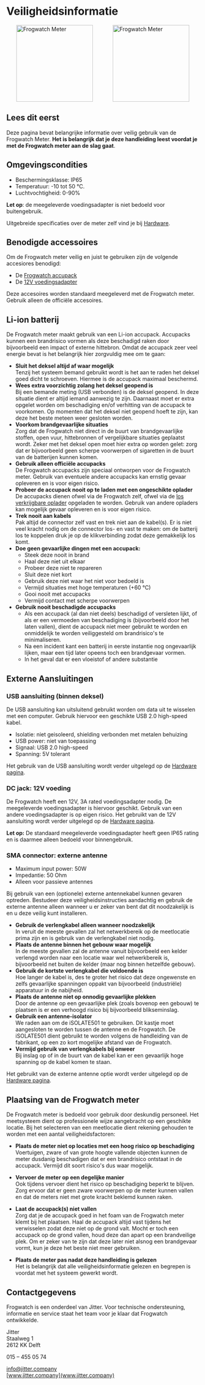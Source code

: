 # Veiligheidsinformatie

<div style="display: flex; flex-flow: row wrap; justify-content: space-around">
<div style="width:200px">
<img src="../img/frogwatch-meter.png" alt="Frogwatch Meter" width="200"/>
</div>
<div>
<img src="../img/frogwatch-back.png" alt="Frogwatch Meter" width="200"/>
</div>
</div>

## Lees dit eerst

Deze pagina bevat belangrijke informatie over veilig gebruik van de Frogwatch Meter. **Het is belangrijk dat je deze handleiding leest voordat je met de Frogwatch meter aan de slag gaat**.

## Omgevingscondities

* Beschermingsklasse: IP65
* Temperatuur: -10 tot 50 ℃.
* Luchtvochtigheid: 0-90%

**Let op**: de meegeleverde voedingsadapter is niet bedoeld voor buitengebruik.

Uitgebreide specificaties over de meter zelf vind je bij [Hardware](../hardware).

## Benodigde accessoires
Om de Frogwatch meter veilig en juist te gebruiken zijn de volgende accesiores benodigd:

* De [Frogwatch accupack](../hardware/#battery-pack)
* De [12V voedingsadapter](../hardware/#12v-voedingsadapter)

Deze accesoires worden standaard meegeleverd met de Frogwatch meter. Gebruik alleen de officiële accesoires.

## Li-ion batterij

De Frogwatch meter maakt gebruik van een Li-ion accupack. Accupacks kunnen een brandrisico vormen als deze beschadigd raken door bijvoorbeeld een impact of externe hittebron. Omdat de accupack zeer veel energie bevat is het belangrijk hier zorgvuldig mee om te gaan:

* **Sluit het deksel altijd af waar mogelijk**<br>
    Tenzij het systeem bemand gebruikt wordt is het aan te raden het deksel goed dicht te schroeven. Hiermee is de accupack maximaal beschermd.
* **Wees extra voorzichtig zolang het deksel geopend is**<br>
    Bij een bemande meting (USB verbonden) is de deksel geopend. In deze situatie dient er altijd iemand aanwezig te zijn. Daarnaast moet er extra opgelet worden om beschadiging en/of verhitting van de accupack te voorkomen. Op momenten dat het deksel niet geopend hoeft te zijn, kan deze het beste meteen weer gesloten worden.
* **Voorkom brandgevaarlijke situaties**<br>
    Zorg dat de Frogwatch niet direct in de buurt van brandgevaarlijke stoffen, open vuur, hittebronnen of vergelijkbare situaties geplaatst wordt. Zeker met het deksel open moet hier extra op worden gelet: zorg dat er bijvoorbeeld geen scherpe voorwerpen of sigaretten in de buurt van de batterijen kunnen komen.
* **Gebruik alleen officiële accupacks**<br>
    De Frogwatch accupacks zijn speciaal ontworpen voor de Frogwatch meter. Gebruik van eventuele andere accupacks kan ernstig gevaar opleveren en is voor eigen risico.
* **Probeer de accupack nooit op te laden met een ongeschikte oplader**<br>
    De accupacks dienen ofwel via de Frogwatch zelf, ofwel via de [los verkrijgbare oplader](../hardware/#li-ion-oplader) opgeladen te worden. Gebruik van andere opladers kan mogelijk gevaar opleveren en is voor eigen risico.
* **Trek nooit aan kabels**<br>
    Pak altijd de connector zelf vast en trek niet aan de kabel(s). Er is niet veel kracht nodig om de connector los- en vast te maken: om de batterij los te koppelen druk je op de klikverbinding zodat deze gemakkelijk los komt.
* **Doe geen gevaarlijke dingen met een accupack:**<br>
    - Steek deze nooit in brand
    - Haal deze niet uit elkaar
    - Probeer deze niet te repareren
    - Sluit deze niet kort
    - Gebruik deze niet waar het niet voor bedoeld is
    - Vermijd situaties met hoge temperaturen (+60 ℃)
    - Gooi nooit met accupacks
    - Vermijd contact met scherpe voorwerpen
* **Gebruik nooit beschadigde accupacks**<br>
    - Als een accupack (al dan niet deels) beschadigd of versleten lijkt, of als er een vermoeden van beschadiging is (bijvoorbeeld door het laten vallen), dient de accupack niet meer gebruikt te worden en onmiddelijk te worden veiliggesteld om brandrisico's te minimaliseren.
    - Na een incident kant een batterij in eerste instantie nog ongevaarlijk lijken, maar een tijd later opeens toch een brandgevaar vormen.
    - In het geval dat er een vloeistof of andere substantie

## Externe Aansluitingen

### USB aansluiting (binnen deksel)

De USB aansluiting kan uitsluitend gebruikt worden om data uit te wisselen met een computer. Gebruik hiervoor een geschikte USB 2.0 high-speed kabel.

* Isolatie: niet geisoleerd, shielding verbonden met metalen behuizing
* USB power: niet van toepassing
* Signaal: USB 2.0 high-speed
* Spanning: 5V tolerant

Het gebruik van de USB aansluiting wordt verder uitgelegd op de [Hardware pagina](../hardware/#usb-verbinding).

### DC jack: 12V voeding

De Frogwatch heeft een 12V, 3A rated voedingsadapter nodig. De meegeleverde voedingsadapter is hiervoor geschikt. Gebruik van een andere voedingsadapter is op eigen risico. Het gebruikt van de 12V aansluiting wordt verder uitgelegd op de [Hardware pagina](../hardware/#dc-jack-12v-voeding).

**Let op:** De standaard meegeleverde voedingsadapter heeft geen IP65 rating en is daarmee alleen bedoeld voor binnengebruik.

### SMA connector: externe antenne

* Maximum input power: 50W
* Impedantie: 50 Ohm
* Alleen voor passieve antennes

Bij gebruik van een (optionele) externe antennekabel kunnen gevaren optreden. Bestudeer deze veiligheidsinstructies aandachtig en gebruik de externe antenne alleen wanneer u er zeker van bent dat dit noodzakelijk is en u deze veilig kunt installeren.

* **Gebruik de verlengkabel alleen wanneer noodzakelijk**<br>
    In veruit de meeste gevallen zal het netwerkbereik op de meetlocatie prima zijn en is gebruik
    van de verlengkabel niet nodig.
* **Plaats de antenne binnen het gebouw waar mogelijk**<br>
    In de meeste gevallen zal de antenne vanuit bijvoorbeeld een kelder verlengd worden naar een locatie waar wel netwerkbereik is, bijvoorbeeld net buiten de kelder (maar nog binnen hetzelfde gebouw).
* **Gebruik de kortste verlengkabel die voldoende is**<br>
    Hoe langer de kabel is, des te groter het risico dat deze ongewenste en zelfs gevaarlijke spanningen oppakt van bijvoorbeeld (industriële) apparatuur in de nabijheid.
* **Plaats de antenne niet op onnodig gevaarlijke plekken**<br>
    Door de antenne op een gevaarlijke plek (zoals bovenop een gebouw) te plaatsen is er een verhoogd risico bij bijvoorbeeld blikseminslag.
* **Gebruik een antenne-isolator**<br>
    We raden aan om de iSOLATE501 te gebruiken. Dit kastje moet aangesloten te worden tussen de antenne en de Frogwatch. De iSOLATE501 dient gebruikt te worden volgens de handleiding van de fabrikant, op een zo kort mogelijke afstand van de Frogwatch.
* **Vermijd gebruik van verlengkabels bij onweer**<br>
    Bij inslag op of in de buurt van de kabel kan er een gevaarlijk hoge spanning op de kabel komen te staan.

Het gebruikt van de externe antenne optie wordt verder uitgelegd op de [Hardware pagina](../hardware/#sma-connector-externe-antenne).


## Plaatsing van de Frogwatch meter

De Frogwatch meter is bedoeld voor gebruik door deskundig personeel. Het meetsysteem dient op professionele wijze aangebracht op een geschikte locatie. Bij het selecteren van een meetlocatie dient rekening gehouden te worden met een aantal veiligheidsfactoren:

* **Plaats de meter niet op locaties met een hoog risico op beschadiging**<br>
Voertuigen, zware of van grote hoogte vallende objecten kunnen de meter dusdanig beschadigen dat er een brandrisico ontstaat in de accupack. Vermijd dit soort risico's dus waar mogelijk.

* **Vervoer de meter op een degelijke manier**<br>
Ook tijdens vervoer dient het risico op beschadiging beperkt te blijven. Zorg ervoor dat er geen zware voorwerpen op de meter kunnen vallen en dat de meters niet met grote kracht beklemd kunnen raken.

* **Laat de accupack(s) niet vallen**<br>
Zorg dat je de accupack goed in het foam van de Frogwatch meter klemt bij het plaatsen. Haal de accupack altijd vast tijdens het verwisselen zodat deze niet op de grond valt.
Mocht er toch een accupack op de grond vallen, houd deze dan apart op een brandveilige plek. Om er zeker van te zijn dat deze later niet alsnog een brandgevaar vormt, kun je deze het beste niet meer gebruiken.

* **Plaats de meter pas nadat deze handleiding is gelezen**<br>
Het is belangrijk dat alle veiligheidsinformatie gelezen en begrepen is voordat met het systeem gewerkt wordt.

## Contactgegevens

Frogwatch is een onderdeel van Jitter. Voor technische ondersteuning, informatie en service staat het team voor je klaar dat Frogwatch ontwikkelde.

Jitter<br>
Staalweg 1<br>
2612 KK  Delft<br>

015 – 455 05 74

[info@jitter.company](mailto:info@jitter.company)<br>
[www.jitter.company](www.jitter.company)